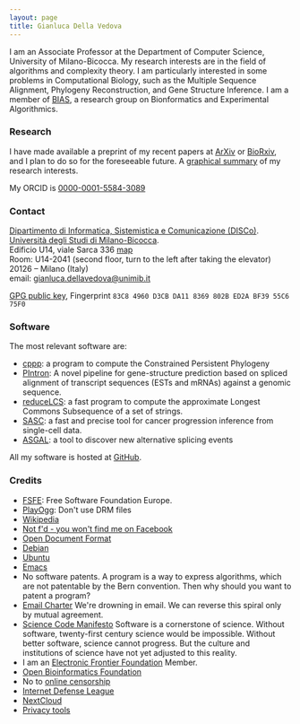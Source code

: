 ```yaml
---
layout: page
title: Gianluca Della Vedova
---
```


I am an Associate Professor at the Department of Computer Science,
University of Milano-Bicocca. My research interests are in the field
of algorithms and complexity theory. I am particularly interested in
some problems in Computational Biology, such as the Multiple Sequence
Alignment, Phylogeny Reconstruction, 
and Gene Structure Inference. I am a member of
[BIAS](https://algolab.eu/), a research
group on Bionformatics and Experimental Algorithmics.


### Research

I have made available a preprint of my recent papers at
[ArXiv](https://arxiv.org/a/dellavedova_g_1) or [BioRxiv](https://www.biorxiv.org/search/author1%3AGianluca%2BDella%2BVedova), and I plan to do so for
the foreseeable future. A [graphical summary](https://is.gd/mYcEj1) of
my research interests.

My ORCID is
[0000-0001-5584-3089](https://orcid.org/0000-0001-5584-3089)

### Contact

[Dipartimento di Informatica, Sistemistica e Comunicazione (DISCo)](https://www.disco.unimib.it).  
[Università degli Studi di Milano-Bicocca](https://www.unimib.it).  
Edificio U14, viale Sarca 336
[map](https://osm.org/go/0CjF~Gbr~?layers=N&amp;m=)  
Room: U14-2041 (second floor, turn to the left after taking the
elevator)  
20126 – Milano (Italy)  
email: gianluca.dellavedova@unimib.it  

[GPG public key](https://keys.gnupg.net/pks/lookup?op=get&search=0xED2ABF3955C675F0),
Fingerprint `83C8 4960 D3CB DA11 8369 802B ED2A BF39 55C6 75F0`

###    Software

The most relevant software are:

*  [cppp](https://github.com/AlgoLab/cppp): a program to compute the
Constrained Persistent Phylogeny
*  [PIntron](https://PIntron.algolab.eu/): A novel pipeline for
gene-structure prediction based on spliced alignment of transcript
sequences (ESTs and mRNAs) against a genomic sequence.
*  [reduceLCS](https://github.com/gdv/Reduce-Expand-for-LCS): a fast
program to compute the approximate Longest Commons Subsequence of a
set of strings.
*  [SASC](https://github.com/sciccolella/sasc/): a fast and precise tool for cancer
progression inference from single-cell data.
*  [ASGAL](https://asgal.algolab.eu/): a tool to discover new alternative splicing events


All my software is hosted at [GitHub](https://github.com/gdv).

###    Credits

*   [FSFE](https://fsfe.org/donate/): Free Software Foundation Europe.
*   [PlayOgg](https://playogg.org): Don't use DRM files
*   [Wikipedia](https://wikimediafoundation.org/wiki/Donate/it)
*   [Not f'd - you won't find me on Facebook](https://www.fsf.org/fb)
*   [Open Document Format](https://www.fsf.org/campaigns/opendocument)
*   [Debian](https://debian.org)
*   [Ubuntu](https://ubuntu.com)
*   [Emacs](https://www.gnu.org/software/emacs/)
*   No software patents. A program is a way to express algorithms, which are
    not patentable by the Bern convention. Then why should you want to patent
    a program?
*   [Email Charter](https://emailcharter.org/) We're drowning in email. We can reverse this spiral only by mutual agreement.
*   [Science Code Manifesto](https://sciencecodemanifesto.org/) Software is a
    cornerstone of science. Without software, twenty-first century science
    would be impossible. Without better software, science cannot progress. But the culture and institutions of science have not yet adjusted to this reality.
*   I am an [Electronic Frontier Foundation](https://www.eff.org) Member.
*   [Open Bioinformatics Foundation](https://www.open-bio.org/)
*   No to [online censorship](https://www.eff.org/pages/say-no-to-online-censorship)
*   [Internet Defense League](https://internetdefenseleague.org)
*   [NextCloud](https://nextcloud.com/)
*   [Privacy tools](https://www.privacytools.io/)

